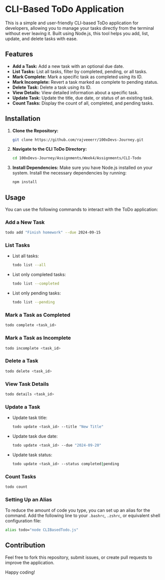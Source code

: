 # CLI-Based ToDo Application

This is a simple and user-friendly CLI-based ToDo application for developers, allowing you to manage your tasks directly from the terminal without ever leaving it. Built using Node.js, this tool helps you add, list, update, and delete tasks with ease.

## Features
- **Add a Task:** Add a new task with an optional due date.
- **List Tasks:** List all tasks, filter by completed, pending, or all tasks.
- **Mark Complete:** Mark a specific task as completed using its ID.
- **Mark Incomplete:** Revert a task marked as complete to pending status.
- **Delete Task:** Delete a task using its ID.
- **View Details:** View detailed information about a specific task.
- **Update Task:** Update the title, due date, or status of an existing task.
- **Count Tasks:** Display the count of all, completed, and pending tasks.

## Installation

1. **Clone the Repository:**
   ```bash
   git clone https://github.com/rajveeerr/100xDevs-Journey.git
   ```

2. **Navigate to the CLI ToDo Directory:**
   ```bash
   cd 100xDevs-Journey/Assignments/Week4/Assignments/CLI-Todo
   ```

3. **Install Dependencies:**
   Make sure you have Node.js installed on your system. Install the necessary dependencies by running:
   ```bash
   npm install
   ```

## Usage

You can use the following commands to interact with the ToDo application:

### Add a New Task
```bash
todo add "Finish homework" --due 2024-09-15
```

### List Tasks
- List all tasks:
  ```bash
  todo list --all
  ```
- List only completed tasks:
  ```bash
  todo list --completed
  ```
- List only pending tasks:
  ```bash
  todo list --pending
  ```

### Mark a Task as Completed
```bash
todo complete <task_id>
```

### Mark a Task as Incomplete
```bash
todo incomplete <task_id>
```

### Delete a Task
```bash
todo delete <task_id>
```

### View Task Details
```bash
todo details <task_id>
```

### Update a Task
- Update task title:
  ```bash
  todo update <task_id> --title "New Title"
  ```
- Update task due date:
  ```bash
  todo update <task_id> --due "2024-09-20"
  ```
- Update task status:
  ```bash
  todo update <task_id> --status completed|pending
  ```

### Count Tasks
```bash
todo count
```

### Setting Up an Alias

To reduce the amount of code you type, you can set up an alias for the command. Add the following line to your `.bashrc`, `.zshrc`, or equivalent shell configuration file:

```bash
alias todo="node CLIBasedTodo.js"
```


## Contribution

Feel free to fork this repository, submit issues, or create pull requests to improve the application.


Happy coding!
